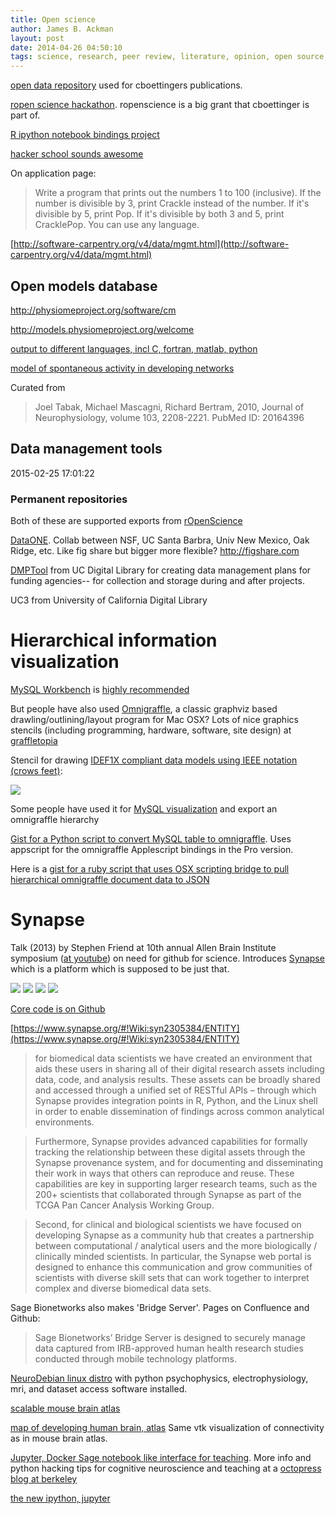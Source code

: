 ```yaml
---
title: Open science
author: James B. Ackman
layout: post
date: 2014-04-26 04:50:10  
tags: science, research, peer review, literature, opinion, open source, software development, markdown, data sharing, database  
---
```


[open data repository](http://datadryad.org) used for cboettingers publications.

[ropen science hackathon](http://simplystatistics.org/2014/04/10/the-ropensci-hackathon-ropenhack/). ropenscience is a big grant that cboettinger is part of.

[R ipython notebook bindings project](https://github.com/takluyver/IRkernel)

[hacker school sounds awesome](https://www.hackerschool.com)

On application page:  

>Write a program that prints out the numbers 1 to 100 (inclusive). If the number is divisible by 3, print Crackle instead of the number. If it's divisible by 5, print Pop. If it's divisible by both 3 and 5, print CracklePop. You can use any language.

[http://software-carpentry.org/v4/data/mgmt.html](http://software-carpentry.org/v4/data/mgmt.html)



## Open models database

http://physiomeproject.org/software/cm

http://models.physiomeproject.org/welcome

[output to different languages, incl C, fortran, matlab, python](http://models.physiomeproject.org/e/44/tabak_mascagni_bertram_2010.cellml/@@cellml_codegen)

[model of spontaneous activity in developing networks](http://models.physiomeproject.org/e/44/tabak_mascagni_bertram_2010.cellml/@@docgen)

Curated from 
>Joel Tabak, Michael Mascagni, Richard Bertram, 2010, Journal of Neurophysiology, volume 103, 2208-2221. PubMed ID: 20164396




##  Data management tools

2015-02-25 17:01:22


### Permanent repositories

Both of these are supported exports from [rOpenScience](http://ropensci.org)

[DataONE](https://www.dataone.org/best-practices).  Collab between NSF, UC Santa Barbra, Univ New Mexico, Oak Ridge, etc. Like fig share but bigger more flexible?
http://figshare.com


[DMPTool](https://dmp.cdlib.org) from UC Digital Library for creating data management plans for funding agencies-- for collection and storage during and after projects.

UC3 from University of California Digital Library






# Hierarchical information visualization

[MySQL Workbench](http://dev.mysql.com/downloads/workbench/) is [highly recommended](http://apple.stackexchange.com/questions/82592/is-there-a-good-sql-diagram-editor-drawing-mac-app-tool)

But people have also used [Omnigraffle](https://www.omnigroup.com/omnigraffle/), a classic graphviz based drawling/outlining/layout program for Mac OSX?  Lots of nice graphics stencils (including programming, hardware, software, site design) at [graffletopia](https://www.graffletopia.com/categories/programming)

Stencil for drawing [IDEF1X compliant data models using IEEE notation (crows feet)](https://www.graffletopia.com/stencils/588):

![]({{site.data_path}}/Screen_Shot_2015-08-10_at_11.38.16_AM.png)


Some people have used it for [MySQL visualization](http://mabblog.com/blog/2012/03/scripting-omnigraffle-mysql-json-visualization/) and export an omnigraffle hierarchy

[Gist for a Python script to convert MySQL table to omnigraffle](https://gist.github.com/iloveitaly/1486762).  Uses appscript for the omnigraffle Applescript bindings in the Pro version.

Here is a [gist for a ruby script that uses OSX scripting bridge to pull hierarchical omnigraffle document data to JSON](https://gist.github.com/iloveitaly/1487305)





# Synapse

Talk (2013) by Stephen Friend at 10th annual Allen Brain Institute symposium ([at youtube](https://www.youtube.com/watch?v=b24TOINYIqY)) on need for github for science. Introduces [Synapse](http://sagebase.org/synapse/) which is a platform which is supposed to be just that.


![]({{site.data_path}}/Screen_Shot_2015-08-28_at_2.29.04_PM.png)
![]({{site.data_path}}/Screen_Shot_2015-08-28_at_2.29.53_PM.png)
![]({{site.data_path}}/Screen_Shot_2015-08-28_at_2.28.56_PM.png)
![]({{site.data_path}}/Screen_Shot_2015-08-28_at_2.28.48_PM.png)

[Core code is on Github](http://gitub.com/Sage-Bionetworks/)

[https://www.synapse.org/#!Wiki:syn2305384/ENTITY](https://www.synapse.org/#!Wiki:syn2305384/ENTITY)

>for biomedical data scientists we have created an environment that aids these users in sharing all of their digital research assets including data, code, and analysis results. These assets can be broadly shared and accessed through a unified set of RESTful APIs – through which Synapse provides integration points in R, Python, and the Linux shell in order to enable dissemination of findings across common analytical environments.   

> Furthermore, Synapse provides advanced capabilities for formally tracking the relationship between these digital assets through the Synapse provenance system, and for documenting and disseminating their work in ways that others can reproduce and reuse. These capabilities are key in supporting larger research teams, such as the 200+ scientists that collaborated through Synapse as part of the TCGA Pan Cancer Analysis Working Group.

>Second, for clinical and biological scientists we have focused on developing Synapse as a community hub that creates a partnership between computational / analytical users and the more biologically / clinically minded scientists. In particular, the Synapse web portal is designed to enhance this communication and grow communities of scientists with diverse skill sets that can work together to interpret complex and diverse biomedical data sets.



Sage Bionetworks also makes 'Bridge Server'.  Pages on Confluence and Github:  

>Sage Bionetworks’ Bridge Server is designed to securely manage data captured from IRB-approved human health research studies conducted through mobile technology platforms.





[NeuroDebian linux distro](http://neuro.debian.net/index.html#how-to-use-this-repository) with python psychophysics, electrophysiology, mri, and dataset access software installed. 


[scalable mouse brain atlas](http://scalablebrainatlas.incf.org/main/index.php?)


[map of developing human brain, atlas](http://www.brainspan.org/static/atlas)  Same vtk visualization of connectivity as in mouse brain atlas.


[Jupyter, Docker Sage notebook like interface for teaching](https://developer.rackspace.com/blog/deploying-jupyterhub-for-education/). More info and python hacking tips for cognitive neuroscience and teaching at a [octopress blog at berkeley](http://www.jesshamrick.com/2014/03/24/deploying-jupyterhub-for-education/)

[the new ipython, jupyter](http://jupyter.org/about.html)


